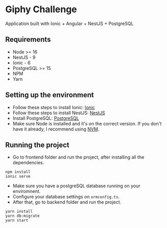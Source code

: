 # Giphy Challenge

Application built with Ionic + Angular + NestJS + PostgreSQL

## Requirements

- Node >= 16
- NestJS - 9
- Ionic - 6
- PostgreSQL >= 15
- NPM
- Yarn

## Setting up the environment

- Follow these steps to install Ionic: [Ionic](https://ionicframework.com/docs/intro/cli#install-the-ionic-cli)
- Follow these steps to install NestJS: [NestJS](https://docs.nestjs.com/first-steps#setup)
- Install PostgreSQL: [PostgreSQL](https://www.postgresql.org/download/)
- Make sure Node is installed and it's on the correct version. If you don't have it already, I recommend using [NVM](https://github.com/nvm-sh/nvm).

## Running the project

- Go to frontend folder and run the project, after installing all the dependencies.
```
npm install
ionic serve
```

- Make sure you have a postgreSQL database running on your enviromnent.
- Configure your database settings on `ormconfig.ts`.
- After that, go to backend folder and run the project.
```
yarn install
yarn db:migrate
yarn start
```
